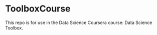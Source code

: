 ToolboxCourse
=============

This repo is for use in the Data Science Coursera course: Data Science Toolbox.
